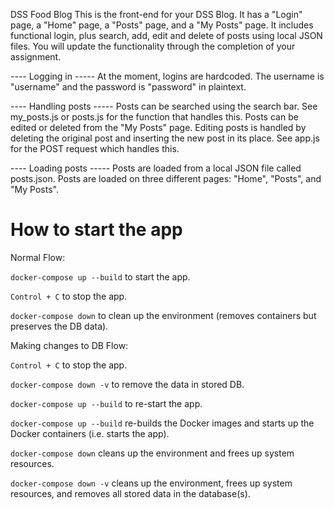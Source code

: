 DSS Food Blog
This is the front-end for your DSS Blog. It has a "Login" page, a "Home" page, a "Posts" page, and a "My Posts" page. It includes
functional login, plus search, add, edit and delete of posts using local JSON files. You will update the functionality through the completion of your assignment.

---- Logging in -----
At the moment, logins are hardcoded. The username is "username" and the password is "password" in plaintext.

---- Handling posts -----
Posts can be searched using the search bar. See my_posts.js or posts.js for the function that handles this.
Posts can be edited or deleted from the "My Posts" page. Editing posts is handled by deleting the original post and inserting the new post in its place. See app.js for the POST request which handles this.

---- Loading posts -----
Posts are loaded from a local JSON file called posts.json. Posts are loaded on three different pages: "Home", "Posts", and "My Posts".

# How to start the app

Normal Flow:

`docker-compose up --build` to start the app.

`Control + C` to stop the app.

`docker-compose down` to clean up the environment (removes containers but preserves the DB data).

Making changes to DB Flow:

`Control + C` to stop the app.

`docker-compose down -v` to remove the data in stored DB.

`docker-compose up --build` to re-start the app.

`docker-compose up --build` re-builds the Docker images and starts up the Docker containers (i.e. starts the app).

`docker-compose down` cleans up the environment and frees up system resources.

`docker-compose down -v` cleans up the environment, frees up system resources, and removes all stored data in the database(s).